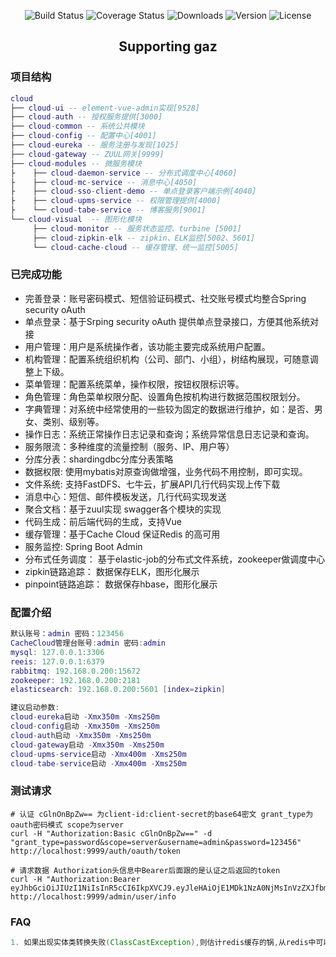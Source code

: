 <p align="center">
 <img src="https://img.shields.io/circleci/project/vuejs/vue/dev.svg" alt="Build Status">
  <img src="https://img.shields.io/badge/Spring%20Cloud-Edgware-blue.svg" alt="Coverage Status">
  <img src="https://img.shields.io/badge/Spring%20Boot-1.5.9-blue.svg" alt="Downloads">
  <img src="https://img.shields.io/badge/npm-v5.5.1-blue.svg" alt="Version">
  <img src="https://img.shields.io/npm/l/vue.svg" alt="License">
</p>

<h2 align="center">Supporting gaz</h2>  

### 项目结构
``` lua
cloud
├── cloud-ui -- element-vue-admin实现[9528]
├── cloud-auth -- 授权服务提供[3000]
├── cloud-common -- 系统公共模块 
├── cloud-config -- 配置中心[4001]
├── cloud-eureka -- 服务注册与发现[1025]
├── cloud-gateway -- ZUUL网关[9999]
├── cloud-modules -- 微服务模块
├    ├── cloud-daemon-service -- 分布式调度中心[4060]
├    ├── cloud-mc-service -- 消息中心[4050]
├    ├── cloud-sso-client-demo -- 单点登录客户端示例[4040]
├    ├── cloud-upms-service -- 权限管理提供[4000]
├    └── cloud-tabe-service -- 博客服务[9001]
└── cloud-visual  -- 图形化模块 
     ├── cloud-monitor -- 服务状态监控、turbine [5001]
     ├── cloud-zipkin-elk -- zipkin、ELK监控[5002、5601]
     └── cloud-cache-cloud -- 缓存管理、统一监控[5005]
```
###  已完成功能
- 完善登录：账号密码模式、短信验证码模式、社交账号模式均整合Spring security oAuth
- 单点登录：基于Srping security oAuth 提供单点登录接口，方便其他系统对接
- 用户管理：用户是系统操作者，该功能主要完成系统用户配置。
- 机构管理：配置系统组织机构（公司、部门、小组），树结构展现，可随意调整上下级。
- 菜单管理：配置系统菜单，操作权限，按钮权限标识等。
- 角色管理：角色菜单权限分配、设置角色按机构进行数据范围权限划分。
- 字典管理：对系统中经常使用的一些较为固定的数据进行维护，如：是否、男女、类别、级别等。
- 操作日志：系统正常操作日志记录和查询；系统异常信息日志记录和查询。
- 服务限流：多种维度的流量控制（服务、IP、用户等）
- 分库分表：shardingdbc分库分表策略
- 数据权限: 使用mybatis对原查询做增强，业务代码不用控制，即可实现。
- 文件系统: 支持FastDFS、七牛云，扩展API几行代码实现上传下载
- 消息中心：短信、邮件模板发送，几行代码实现发送
- 聚合文档：基于zuul实现 swagger各个模块的实现
- 代码生成：前后端代码的生成，支持Vue
- 缓存管理：基于Cache Cloud 保证Redis 的高可用
- 服务监控: Spring Boot Admin
- 分布式任务调度： 基于elastic-job的分布式文件系统，zookeeper做调度中心
- zipkin链路追踪： 数据保存ELK，图形化展示
- pinpoint链路追踪： 数据保存hbase，图形化展示 

### 配置介绍
```lua
默认账号：admin 密码：123456
CacheCloud管理台账号:admin 密码:admin
mysql: 127.0.0.1:3306
reeis: 127.0.0.1:6379
rabbitmq: 192.168.0.200:15672
zookeeper: 192.168.0.200:2181
elasticsearch: 192.168.0.200:5601 [index=zipkin]

建议启动参数:
cloud-eureka启动 -Xmx350m -Xms250m
cloud-config启动 -Xmx350m -Xms250m
cloud-auth启动 -Xmx350m -Xms250m
cloud-gateway启动 -Xmx350m -Xms250m
cloud-upms-service启动 -Xmx400m -Xms250m
cloud-tabe-service启动 -Xmx400m -Xms250m
```

### 测试请求

```shell
# 认证 cGlnOnBpZw== 为client-id:client-secret的base64密文 grant_type为oauth密码模式 scope为server
curl -H "Authorization:Basic cGlnOnBpZw==" -d "grant_type=password&scope=server&username=admin&password=123456" http://localhost:9999/auth/oauth/token

# 请求数据 Authorization头信息中Bearer后面跟的是认证之后返回的token
curl -H "Authorization:Bearer eyJhbGciOiJIUzI1NiIsInR5cCI6IkpXVCJ9.eyJleHAiOjE1MDk1NzA0NjMsInVzZXJfbmFtZSI6ImFkbWluIiwiYXV0aG9yaXRpZXMiOlsiYWRtaW4iXSwianRpIjoiZWMwZmJhMjYtMGJkZS00YjY2LThhZTQtZGRmYTNiMzkxZGM5IiwiY2xpZW50X2lkIjoicGlnIiwic2NvcGUiOlsic2VydmVyIl19.ZoSU_4NhdolnV6ZsNaSXITC_pewUDiaqZPLoESu9f9s" http://localhost:9999/admin/user/info
```

### FAQ
```java
1. 如果出现实体类转换失败(ClassCastException),则估计redis缓存的锅,从redis中可以取出对象并反序列化成功,但无法再次转换. 即redis->Object可以. 但是方法返回Object或者传递Object时,则出现无法转换的异常
```